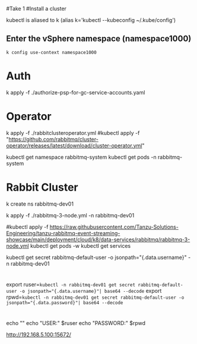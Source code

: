 #Take 1
#Install a cluster

kubectl is aliased to k (alias k='kubectl --kubeconfig ~/.kube/config')


## Enter the vSphere namespace (namespace1000)
```
k config use-context namespace1000
```

Auth
========
 k apply -f ./authorize-psp-for-gc-service-accounts.yaml

Operator
=======
k apply -f ./rabbitclusteroperator.yml
#kubectl apply -f "https://github.com/rabbitmq/cluster-operator/releases/latest/download/cluster-operator.yml"

kubectl get namespace rabbitmq-system
kubectl get pods -n rabbitmq-system

Rabbit Cluster
=============
k create ns rabbitmq-dev01

k apply -f ./rabbitmq-3-node.yml -n rabbitmq-dev01

#kubectl apply -f https://raw.githubusercontent.com/Tanzu-Solutions-Engineering/tanzu-rabbitmq-event-streaming-showcase/main/deployment/cloud/k8/data-services/rabbitmq/rabbitmq-3-node.yml
kubectl get pods -w
kubectl get services

kubectl get secret rabbitmq-default-user -o jsonpath="{.data.username}"  -n rabbitmq-dev01
#
export ruser=`kubectl -n rabbitmq-dev01 get secret rabbitmq-default-user -o jsonpath="{.data.username}"| base64 --decode`
export rpwd=`kubectl -n rabbitmq-dev01 get secret rabbitmq-default-user -o jsonpath="{.data.password}"| base64 --decode`
#
echo ""
echo "USER:" $ruser
echo "PASSWORD:" $rpwd


http://192.168.5.100:15672/


